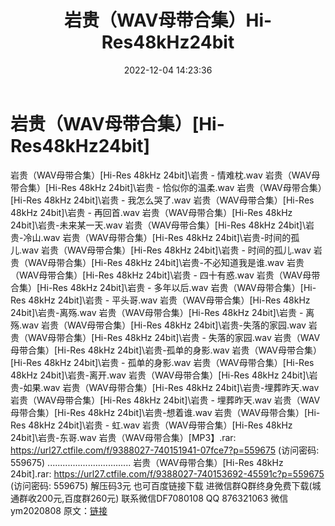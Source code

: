 ﻿---
title: 岩贵（WAV母带合集）Hi-Res48kHz24bit
date: 2022-12-04 14:23:36
categories: 新碟专辑、稀有等精品
tags: 华语中文
---
# 岩贵（WAV母带合集）[Hi-Res48kHz24bit]

岩贵（WAV母带合集）[Hi-Res 48kHz 24bit]\岩贵 -
情难枕.wav
岩贵（WAV母带合集）[Hi-Res 48kHz 24bit]\岩贵 - 恰似你的温柔.wav
岩贵（WAV母带合集）[Hi-Res 48kHz 24bit]\岩贵 - 我怎么哭了.wav
岩贵（WAV母带合集）[Hi-Res 48kHz 24bit]\岩贵 - 再回首.wav
岩贵（WAV母带合集）[Hi-Res 48kHz 24bit]\岩贵-未来某一天.wav
岩贵（WAV母带合集）[Hi-Res 48kHz 24bit]\岩贵-冷山.wav
岩贵（WAV母带合集）[Hi-Res 48kHz 24bit]\岩贵-时间的孤儿.wav
岩贵（WAV母带合集）[Hi-Res 48kHz 24bit]\岩贵 - 时间的孤儿.wav
岩贵（WAV母带合集）[Hi-Res 48kHz 24bit]\岩贵-不必知道我是谁.wav
岩贵（WAV母带合集）[Hi-Res 48kHz 24bit]\岩贵 - 四十有惑.wav
岩贵（WAV母带合集）[Hi-Res 48kHz 24bit]\岩贵 - 多年以后.wav
岩贵（WAV母带合集）[Hi-Res 48kHz 24bit]\岩贵 - 平头哥.wav
岩贵（WAV母带合集）[Hi-Res 48kHz 24bit]\岩贵-离殇.wav
岩贵（WAV母带合集）[Hi-Res 48kHz 24bit]\岩贵 - 离殇.wav
岩贵（WAV母带合集）[Hi-Res 48kHz 24bit]\岩贵-失落的家园.wav
岩贵（WAV母带合集）[Hi-Res 48kHz 24bit]\岩贵 - 失落的家园.wav
岩贵（WAV母带合集）[Hi-Res 48kHz 24bit]\岩贵-孤单的身影.wav
岩贵（WAV母带合集）[Hi-Res 48kHz 24bit]\岩贵 - 孤单的身影.wav
岩贵（WAV母带合集）[Hi-Res 48kHz 24bit]\岩贵-离开.wav
岩贵（WAV母带合集）[Hi-Res 48kHz 24bit]\岩贵-如果.wav
岩贵（WAV母带合集）[Hi-Res 48kHz 24bit]\岩贵-埋葬昨天.wav
岩贵（WAV母带合集）[Hi-Res 48kHz 24bit]\岩贵 - 埋葬昨天.wav
岩贵（WAV母带合集）[Hi-Res 48kHz 24bit]\岩贵-想着谁.wav
岩贵（WAV母带合集）[Hi-Res 48kHz 24bit]\岩贵 - 虹.wav
岩贵（WAV母带合集）[Hi-Res 48kHz 24bit]\岩贵-东哥.wav
岩贵（WAV母带合集）[MP3】.rar: https://url27.ctfile.com/f/9388027-740151941-07fce7?p=559675
(访问密码: 559675)
.................................
岩贵（WAV母带合集）[Hi-Res 48kHz 24bit].rar: https://url27.ctfile.com/f/9388027-740153692-45591c?p=559675
(访问密码: 559675)
解压码3元
也可百度链接下载
进微信群Q群终身免费下载(城通群收200元,百度群260元)
联系微信DF7080108 QQ 876321063
微信ym2020808
原文：[链接](https://blog.sina.com.cn/s/blog_1647c7e76010310g2.html)